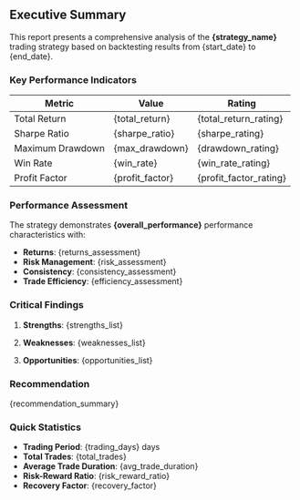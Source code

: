 ## Executive Summary

This report presents a comprehensive analysis of the **{strategy_name}** trading strategy based on backtesting results from {start_date} to {end_date}.

### Key Performance Indicators

| Metric | Value | Rating |
|--------|-------|--------|
| Total Return | {total_return} | {total_return_rating} |
| Sharpe Ratio | {sharpe_ratio} | {sharpe_rating} |
| Maximum Drawdown | {max_drawdown} | {drawdown_rating} |
| Win Rate | {win_rate} | {win_rate_rating} |
| Profit Factor | {profit_factor} | {profit_factor_rating} |

### Performance Assessment

The strategy demonstrates **{overall_performance}** performance characteristics with:

- **Returns**: {returns_assessment}
- **Risk Management**: {risk_assessment}
- **Consistency**: {consistency_assessment}
- **Trade Efficiency**: {efficiency_assessment}

### Critical Findings

1. **Strengths**:
   {strengths_list}

2. **Weaknesses**:
   {weaknesses_list}

3. **Opportunities**:
   {opportunities_list}

### Recommendation

{recommendation_summary}

### Quick Statistics

- **Trading Period**: {trading_days} days
- **Total Trades**: {total_trades}
- **Average Trade Duration**: {avg_trade_duration}
- **Risk-Reward Ratio**: {risk_reward_ratio}
- **Recovery Factor**: {recovery_factor}